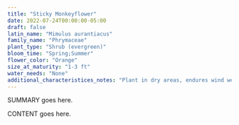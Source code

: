 ```yaml
---
title: "Sticky Monkeyflower"
date: 2022-07-24T00:00:00-05:00
draft: false
latin_name: "Mimulus aurantiacus"
family_name: "Phrymaceae"
plant_type: "Shrub (evergreen)"
bloom_time: "Spring;Summer"
flower_color: "Orange"
size_at_maturity: "1-3 ft"
water_needs: "None"
additional_characteristices_notes: "Plant in dry areas, endures wind well. Attracts Nutall's White-crowned Sparrow, Buckeye (Junonia coenia) and Variable Checkerspot (Euphydras chalcedona) butterflies, and Anna's Hummingbird."
---
```


SUMMARY goes here.

<!--more-->

CONTENT goes here.